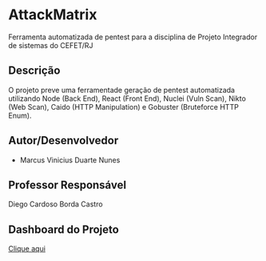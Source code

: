# AttackMatrix
Ferramenta automatizada de pentest para a disciplina de Projeto Integrador de sistemas do CEFET/RJ

## Descrição
O projeto preve uma ferramentade geração de pentest automatizada utilizando Node (Back End), React (Front End), Nuclei (Vuln Scan), Nikto (Web Scan), Caido (HTTP Manipulation) e Gobuster (Bruteforce HTTP Enum).

## Autor/Desenvolvedor
- Marcus Vinicius Duarte Nunes

## Professor Responsável
Diego Cardoso Borda Castro

## Dashboard do Projeto
[Clique aqui](https://github.com/users/DaemonFool/projects/1)
